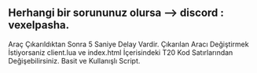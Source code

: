 Herhangi bir sorununuz olursa --> discord : vexelpasha.
------------------------
Araç Çıkarıldıktan Sonra 5 Saniye Delay Vardir.
Çıkarılan Aracı Değiştirmek İstiyorsaniz client.lua ve index.html İçerisindeki T20 Kod Satırlarından Değişebilirsiniz.
Basit ve Kullanışlı Script.
